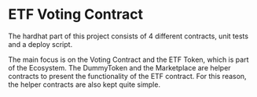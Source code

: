 # ETF Voting Contract

The hardhat part of this project consists of 4 different contracts, unit tests and a deploy script.

The main focus is on the Voting Contract and the ETF Token, which is part of the Ecosystem. The DummyToken and the Marketplace are helper contracts to present the functionality of the ETF contract. For this reason, the helper contracts are also kept quite simple.
